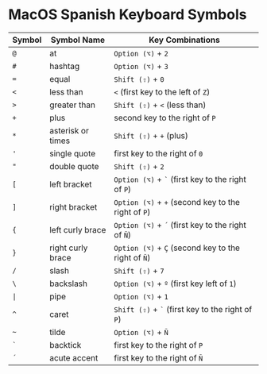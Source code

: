 # MacOS Spanish Keyboard Symbols

| Symbol | Symbol Name | Key Combinations |
|--------|-------------|------------------|
| `@`       | at                | `Option (⌥)` + `2`                                        |
| `#`       | hashtag           | `Option (⌥)` + `3`                                        |
| `=`       | equal             | `Shift (⇧)` + `0`                                         |
| `<`       | less than         | `<` (first key to the left of `Z`)                        |
| `>`       | greater than      | `Shift (⇧)` + `<` (less than)                             |
| `+`       | plus              | second key to the right of `P`                            |
| `*`       | asterisk or times | `Shift (⇧)` + `+` (plus)                                  |
| `'`       | single quote      | first key to the right of `0`                             |
| `"`       | double quote      | `Shift (⇧)` + `2`                                         |
| `[`       | left bracket      | `Option (⌥)` + `` ` `` (first key to the right of `P`)    |
| `]`       | right bracket     | `Option (⌥)` + `+` (second key to the right of `P`)       |
| `{`       | left curly brace  | `Option (⌥)` + `´` (first key to the right of `Ñ`)        |
| `}`       | right curly brace | `Option (⌥)` + `Ç` (second key to the right of `Ñ`)       |
| `/`       | slash             | `Shift (⇧)` + `7`                                         |
| `\`       | backslash         | `Option (⌥)` + `º` (first key left of `1`)                |
| `\|`      | pipe              | `Option (⌥)` + `1`                                        |
| `^`       | caret             | `Shift (⇧)` + `` ` `` (first key to the right of `P`)     |
| `~`       | tilde             | `Option (⌥)` + `Ñ`                                        |
| `` ` ``   | backtick          | first key to the right of `P`                             |
| `´`       | acute accent      | first key to the right of `Ñ`                             |
